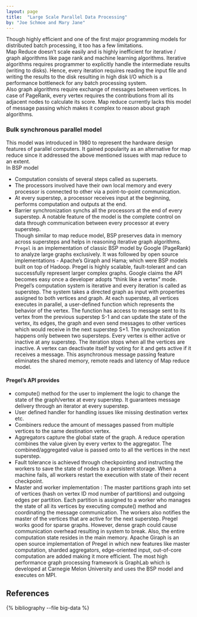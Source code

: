 ```yaml
---
layout: page
title:  "Large Scale Parallel Data Processing"
by: "Joe Schmoe and Mary Jane"
---
```


Though highly efficient and one of the first major programming models for distributed batch processing, it too has a few limitations.<br />
Map Reduce doesn’t scale easily and is highly inefficient for iterative / graph algorithms like page rank and machine learning algorithms. Iterative algorithms requires programmer to explicitly handle the intermediate results (writing to disks). Hence, every iteration requires reading the input file and writing the results to the disk resulting in high disk I/O which is a performance bottleneck for any batch processing system. <br />
Also graph algorithms require exchange of messages between vertices. In case of PageRank, every vertex requires the contributions from all its adjacent nodes to calculate its score. Map reduce currently lacks this model of message passing which makes it complex to reason about graph algorithms. <br />
### Bulk synchronous parallel model
This model was introduced in 1980 to represent the hardware design features of parallel computers. It gained popularity as an alternative for map reduce since it addressed the above mentioned issues with map reduce to an extent.<br />
In BSP model 
+ Computation consists of several steps called as supersets. 
+ The processors involved have their own local memory and every processor is connected to other via a point-to-point communication.
+ At every superstep, a processor receives input at the beginning, performs computation and outputs at the end. 
+ Barrier synchronization synchs all the processors at the end of every superstep.
A notable feature of the model is the complete control on data through communication between every processor at every superstep. <br />
Though similar to map reduce model, BSP preserves data in memory across supersteps and helps in reasoning iterative graph algorithms.<br />
`Pregel` is an implementation of classic BSP model by Google (PageRank) to analyze large graphs exclusively. It was followed by open source implementations - Apache’s Giraph and Hama; which were BSP models built on top of Hadoop.
Pregel is highly scalable, fault-tolerant and can successfully represent larger complex graphs. Google claims the API becomes easy once a developer adopts “think like a vertex” mode.
Pregel’s computation system is iterative and every iteration is called as superstep. The system takes a directed graph as input with properties assigned to both vertices and graph. At each superstep, all vertices executes in parallel, a user-defined function which represents the behavior of the vertex. The function has access to message sent to its vertex from the previous superstep S-1 and can update the state of the vertex, its edges, the graph and even send messages to other vertices which would receive in the next superstep S+1. The synchronization happens only between two supersteps.  Every vertex is either active or inactive at any superstep. The iteration stops when all the vertices are inactive. A vertex can deactivate itself by voting for it and gets active if it receives a message. This asynchronous message passing feature eliminates the shared memory, remote reads and latency of Map reduce model.
#### Pregel’s API provides 
+ compute() method for the user to implement the logic to change the state of the graph/vertex at every superstep. It guarantees message delivery through an iterator at every superstep. 
+ User defined handler for handling issues like missing destination vertex etc.
+ Combiners reduce the amount of messages passed from multiple vertices to the same destination vertex.
+ Aggregators capture the global state of the graph. A reduce operation combines the value given by every vertex to the aggregator. The combined/aggregated value is passed onto to all the vertices in the next superstep.
+ Fault tolerance is achieved through checkpointing and instructing the workers to save the state of nodes to a persistent storage. When a machine fails, all workers restart the execution with state of their recent checkpoint.
+ Master and worker implementation : The master partitions graph into set of vertices (hash on vertex ID mod number of partitions) and outgoing edges per partition. Each partition is assigned to a worker who manages the state of all its vertices by executing compute() method and coordinating the message communication. The workers also notifies the master of the vertices that are active for the next superstep.
Pregel works good for sparse graphs. However, dense graph could cause communication overhead resulting in system to break. Also, the entire computation state resides in the main memory.
Apache Giraph is an open source implementation of Pregel in which new features like master computation, sharded aggregators, edge-oriented input, out-of-core computation are added making it more efficient.  The most high performance graph processing framework is GraphLab which is developed at Carnegie Melon University and uses the BSP model and executes on MPI.


## References

{% bibliography --file big-data %}
